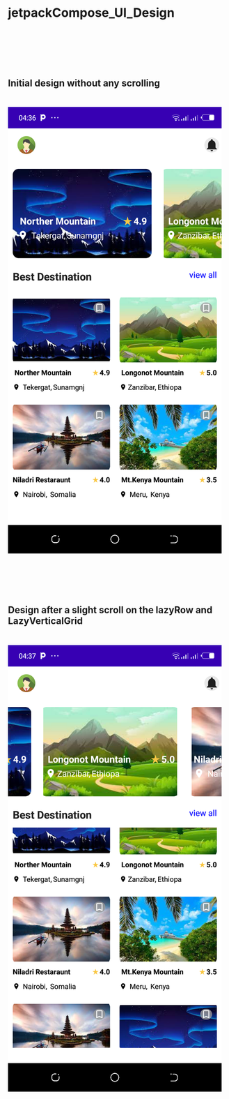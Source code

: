 # jetpackCompose_UI_Design<br><br><br><br>


## **Initial design without any scrolling**<br><br>


![Initial deign without any scrolling](jetpack_Compose_Screenshot1.png)<br><br><br><br><br><br>


## **Design after a slight scroll on the lazyRow and LazyVerticalGrid**<br><br>


![Design after a slight scroll on the lazyRow and LazyVerticalGrid](jetpack_Compose_Screenshot2.png)
